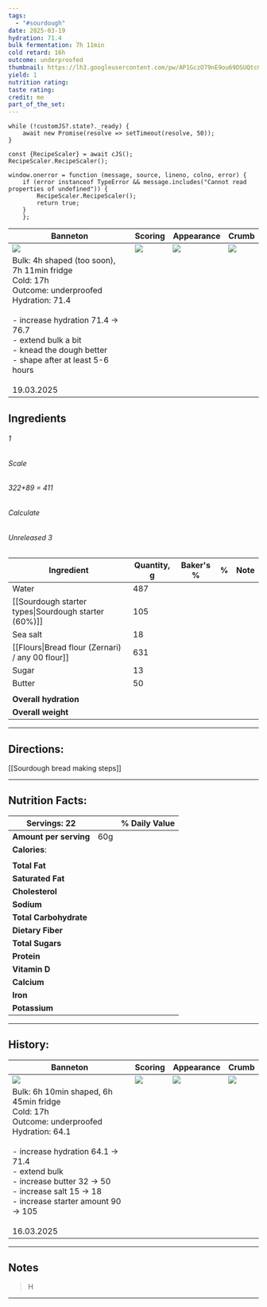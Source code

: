 ```yaml
---
tags:
  - "#sourdough"
date: 2025-03-19
hydration: 71.4
bulk fermentation: 7h 11min
cold retard: 16h
outcome: underproofed
thumbnail: https://lh3.googleusercontent.com/pw/AP1GczO79nE9ou69DSUQtcGg326B3jQw5GfbboK8vvq1CxBIEM3dizTq3ygIQryzJLwcXr5edb86rwilnEf0bPlwcGCiX8zZVutz7k4sDefpBG1Zu_G27itCoqwRqaXq29recEQP2ljmEVFi9zy7oBPVsuvJ=w1204-h903-s-no-gm?authuser=0
yield: 1
nutrition rating: 
taste rating: 
credit: me
part_of_the_set:
---
```

```dataviewjs
while (!customJS?.state?._ready) { 
	await new Promise(resolve => setTimeout(resolve, 50)); 
} 

const {RecipeScaler} = await cJS();
RecipeScaler.RecipeScaler();

window.onerror = function (message, source, lineno, colno, error) {
	if (error instanceof TypeError && message.includes("Cannot read properties of undefined")) {
		RecipeScaler.RecipeScaler();
		return true;
	}
    };
```

| Banneton                                                                                                                                                                                                                                               | Scoring                                                                                                                                                                                                                             | Appearance                                                                                                                                                                                                                           | Crumb                                                                                                                                                                                                                                |
| ------------------------------------------------------------------------------------------------------------------------------------------------------------------------------------------------------------------------------------------------------ | ----------------------------------------------------------------------------------------------------------------------------------------------------------------------------------------------------------------------------------- | ------------------------------------------------------------------------------------------------------------------------------------------------------------------------------------------------------------------------------------ | ------------------------------------------------------------------------------------------------------------------------------------------------------------------------------------------------------------------------------------ |
| ![](https://lh3.googleusercontent.com/pw/AP1GczN27FhU3d3bKfCDAx0jDu2mZt6MAaq8tGP3eowk--Qp_1R2bdd60kW7jEbfhg8lExMUqcHdbYr_KN0CMoPzPw2xUz1RC3xbmsJxPjzHgH_HlFpQ5qW1qZWCkkOXVQeQuqBM9O-Z2tZWnejw2wYKc3iI=w1204-h903-s-no-gm?authuser=0)                   | ![](https://lh3.googleusercontent.com/pw/AP1GczNnEE54xju9W_mw7GPR-AOfITb0kcfiLbbTcjvW_4qbToOdKFyw6Qbv1qJm-8D-CZoknSYfCsnPY7OH_pf4iu17as6uokOuNeNL2EDCJRqaNsShl1Hqn8q8LfIADtrNuu0z0fqXu6f18rOVKgzodLYi=w677-h903-s-no-gm?authuser=0) | ![](https://lh3.googleusercontent.com/pw/AP1GczO79nE9ou69DSUQtcGg326B3jQw5GfbboK8vvq1CxBIEM3dizTq3ygIQryzJLwcXr5edb86rwilnEf0bPlwcGCiX8zZVutz7k4sDefpBG1Zu_G27itCoqwRqaXq29recEQP2ljmEVFi9zy7oBPVsuvJ=w1204-h903-s-no-gm?authuser=0) | ![](https://lh3.googleusercontent.com/pw/AP1GczMXUq7bEKW2fo7jpKkXGdxwtFrcV98yYw-c97Ytct5CZ7zhCAjuhRMSLtqoMi1J3738yUcbwwFn3eFlEIfaxz2svnVaYpZ30UB14giqGDw3AuJcfhW7eR4UXSAuudFzSOZG7mkrYTInzdfIxidEo6mG=w1204-h903-s-no-gm?authuser=0) |
| Bulk: 4h shaped (too soon), 7h 11min fridge<br>Cold: 17h<br>Outcome: underproofed<br>Hydration: 71.4<br><br>- increase hydration 71.4 -> 76.7<br>- extend bulk a bit<br>- knead the dough better<br>- shape after at least 5-6 hours<br><br>19.03.2025 |                                                                                                                                                                                                                                     |                                                                                                                                                                                                                                      |                                                                                                                                                                                                                                      |


## Ingredients

###### 1
###### Scale
###### 322+89 = 411
###### Calculate
###### Unreleased 3

| Ingredient                                           | Quantity, g | Baker's % | %   | Note |
| ---------------------------------------------------- | ----------- | --------- | --- | ---- |
| Water                                                | 487         |           |     |      |
| [[Sourdough starter types\|Sourdough starter (60%)]] | 105         |           |     |      |
| Sea salt                                             | 18          |           |     |      |
| [[Flours\|Bread flour (Zernari) / any 00 flour]]     | 631         |           |     |      |
| Sugar                                                | 13          |           |     |      |
| Butter                                               | 50          |           |     |      |
|                                                      |             |           |     |      |
| **Overall hydration**                                |             |           |     |      |
| **Overall weight**                                   |             |           |     |      |






---
## Directions:

[[Sourdough bread making steps]]


---
## Nutrition Facts:

| **Servings:** 22       |       | % Daily Value |
| ---------------------- | ----- | ------------- |
| **Amount per serving** | 60g   |               |
| **Calories**:          |       |               |
|                        |       |               |
| **Total Fat**          |       |               |
| **Saturated Fat**      |       |               |
| **Cholesterol**        |       |               |
| **Sodium**             |       |               |
| **Total Carbohydrate** |       |               |
| **Dietary Fiber**      |       |               |
| **Total Sugars**       |       |               |
| **Protein**            |       |               |
| **Vitamin D**          |       |               |
| **Calcium**            |       |               |
| **Iron**               |       |               |
| **Potassium**          |       |               |

---
## History:

| Banneton                                                                                                                                                                                                                                                                     | Scoring                                                                                                                                                                                                                             | Appearance                                                                                                                                                                                                                           | Crumb                                                                                                                                                                                                                                |
| ---------------------------------------------------------------------------------------------------------------------------------------------------------------------------------------------------------------------------------------------------------------------------- | ----------------------------------------------------------------------------------------------------------------------------------------------------------------------------------------------------------------------------------- | ------------------------------------------------------------------------------------------------------------------------------------------------------------------------------------------------------------------------------------ | ------------------------------------------------------------------------------------------------------------------------------------------------------------------------------------------------------------------------------------ |
| ![](https://lh3.googleusercontent.com/pw/AP1GczNjn4jaWroTORe8_doQdlc9AuCESSkGcqHIxOf911oyfQfaYBRshnWS9vRR9NCsu5r6tC_XoQBdYU1AR4vhiY7VXX1kApbF12__E73RTPIYaiy6y3qXfQkmZtDusQZeMyRd2wyNnjamBFXv_AgnBh_3=w1204-h903-s-no-gm?authuser=0)                                         | ![](https://lh3.googleusercontent.com/pw/AP1GczMj1VW2_9xKp6KZD_ojGjEH1w1AsC5TRpXbbKM7wP7dXYDSrt6czdNchlUbflxuvqwqQ9otb_4KnnScbXIP1Y3hMs_TlbhhTzY16hvZThToRDnFeeUdXdlvVAYa8tTWy0KKge_nFtPlNdf33ypyLP3P=w712-h903-s-no-gm?authuser=0) | ![](https://lh3.googleusercontent.com/pw/AP1GczPkUf_XOBbEGv8XYfIzukhTXFEMU9MrRdS907JVndSCSinxRHc1-hJheIETn7yiOnlfKteb3d4dnyiGgB0YNd-dmiVku6azLcsPw92U3q7SMknchJ1vH2SJYs1UglFH1_dDudl0bBR4bi2_8QN8Pgoc=w1204-h903-s-no-gm?authuser=0) | ![](https://lh3.googleusercontent.com/pw/AP1GczPuHm0RexH6PUDhfcmx9YOwhrhAN-DxtG2uoZc8jVy8cVXFRlKsR7sNMYWxYEZV-J2YUvaX1mUWxwQYvjpc-fOqKF3Wp9fBh7UoOXxf6RPcS0Hh9lDdcWBmYdtgWVtqX4ZsW9UPLIiy3Ihh603_MCGm=w1280-h822-s-no-gm?authuser=0) |
| Bulk: 6h 10min shaped, 6h 45min fridge<br>Cold: 17h<br>Outcome: underproofed<br>Hydration: 64.1<br><br>- increase hydration 64.1 -> 71.4<br>- extend bulk<br>- increase butter 32 -> 50<br>- increase salt 15 -> 18<br>- increase starter amount 90 -> 105<br><br>16.03.2025 |                                                                                                                                                                                                                                     |                                                                                                                                                                                                                                      |                                                                                                                                                                                                                                      |


---
## Notes

> H

---




